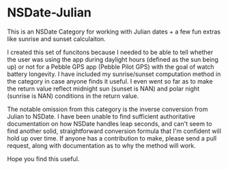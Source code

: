 NSDate-Julian
=============

This is an NSDate Category for working with Julian dates + a few fun extras like sunrise and sunset calculaiton.

I created this set of funcitons because I needed to be able to tell whether the user was using the app during daylight
hours (defined as the sun being up) or not for a Pebble GPS app (Pebble Pilot GPS) with the goal of watch battery
longevity. I have included my sunrise/sunset computation method in the category in case anyone finds it useful. I even
went so far as to make the return value reflect midnight sun (sunset is NAN) and polar night (sunrise is NAN)
conditions in the return value.

The notable omission from this category is the inverse conversion from Julian to NSDate. I have been unable to find
sufficient authoritative documentation on how NSDate handles leap seconds, and can't seem to find another solid,
straightforward conversion formula that I'm confident will hold up over time. If anyone has a contribution to make,
please send a pull request, along with documentation as to why the method will work.

Hope you find this useful.
